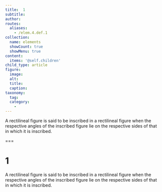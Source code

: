 ```yaml
---
title:  1
subtitle: 
author:
routes:
  aliases:
    - /elem.4.def.1
collection:
  name: elements
  showCount: true
  showMenu: true
content:
  items: '@self.children'
child_type: article
figure:
  image:
  alt:
  title:
  caption:
taxonomy:
  tag:
  category:
    - 
---
```


<p>A rectilineal figure is said to be <hi rend="bold">inscribed in a rectilineal figure</hi> when the respective angles of the inscribed figure lie on the respective sides of that in which it is inscribed.</p>

===

<h1>1</h1>
<p>A rectilineal figure is said to be <span class="bold">inscribed in a rectilineal figure</span> when the respective angles of the inscribed figure lie on the respective sides of that in which it is inscribed.</p>
